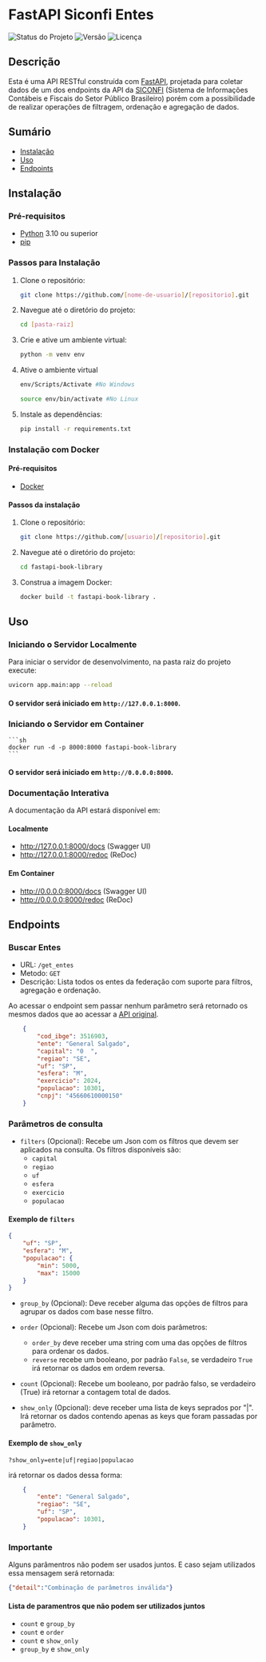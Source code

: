 # FastAPI Siconfi Entes

![Status do Projeto](https://img.shields.io/badge/status-active-brightgreen.svg)
![Versão](https://img.shields.io/badge/version-1.0.0-blue.svg)
![Licença](https://img.shields.io/badge/license-MIT-green.svg)

## Descrição

Esta é uma API RESTful construída com [FastAPI](https://fastapi.tiangolo.com/), projetada para coletar dados de um dos endpoints da API da [SICONFI](https://apidatalake.tesouro.gov.br/docs/siconfi/) (Sistema de Informações Contábeis e Fiscais do Setor Público Brasileiro) porém com a possibilidade de realizar operações de filtragem, ordenação e agregação de dados.

## Sumário

- [Instalação](#instalação)
- [Uso](#uso)
- [Endpoints](#endpoints)

## Instalação

### Pré-requisitos

- [Python](https://www.python.org/downloads/) 3.10 ou superior
- [pip](https://pip.pypa.io/en/stable/)

### Passos para Instalação

1. Clone o repositório:
    ```sh
    git clone https://github.com/[nome-de-usuario]/[repositorio].git
    ```

2. Navegue até o diretório do projeto:
    ```sh
    cd [pasta-raiz]
    ```

3. Crie e ative um ambiente virtual:
    ```sh
    python -m venv env
    ```

4. Ative o ambiente virtual

    ```sh
    env/Scripts/Activate #No Windows
    ```

    ```sh
    source env/bin/activate #No Linux
    ```

5. Instale as dependências:
    ```sh
    pip install -r requirements.txt
    ```


### Instalação com Docker

#### Pré-requisitos

- [Docker](https://www.docker.com/)

#### Passos da instalação

1. Clone o repositório:
    ```sh
    git clone https://github.com/[usuario]/[repositorio].git
    ```

2. Navegue até o diretório do projeto:
    ```sh
    cd fastapi-book-library
    ```

3. Construa a imagem Docker:
    ```sh
    docker build -t fastapi-book-library .
    ```
    
## Uso

### Iniciando o Servidor Localmente

Para iniciar o servidor de desenvolvimento, na pasta raiz do projeto execute:

```sh
uvicorn app.main:app --reload
```

#### O servidor será iniciado em `http://127.0.0.1:8000`.

### Iniciando o Servidor em Container

    ```sh
    docker run -d -p 8000:8000 fastapi-book-library
    ```

#### O servidor será iniciado em `http://0.0.0.0:8000`.

### Documentação Interativa

A documentação da API estará disponível em:

#### Localmente

- http://127.0.0.1:8000/docs (Swagger UI)
- http://127.0.0.1:8000/redoc (ReDoc)

#### Em Container

- http://0.0.0.0:8000/docs (Swagger UI)
- http://0.0.0.0:8000/redoc (ReDoc)

## Endpoints

### Buscar Entes

- URL: `/get_entes`
- Metodo: `GET`
- Descrição: Lista todos os entes da federação com suporte para filtros, agregação e ordenação.

Ao acessar o endpoint sem passar nenhum parâmetro será retornado os mesmos dados que ao acessar a [API original](https://apidatalake.tesouro.gov.br/ords/siconfi/tt/entes).

```json
    {
        "cod_ibge": 3516903,
        "ente": "General Salgado",
        "capital": "0  ",
        "regiao": "SE",
        "uf": "SP",
        "esfera": "M",
        "exercicio": 2024,
        "populacao": 10301,
        "cnpj": "45660610000150"
    }
```


### Parâmetros de consulta

- `filters` (Opcional): Recebe um Json com os filtros que devem ser aplicados na consulta. Os filtros disponíveis são:
    - `capital` 
    - `regiao` 
    - `uf` 
    - `esfera`
    - `exercicio`
    - `populacao` 
    
#### Exemplo de `filters`

```json
{
    "uf": "SP",
    "esfera": "M",
    "populacao": {
        "min": 5000,
        "max": 15000
    }
}
```

- `group_by` (Opcional): Deve receber alguma das opções de filtros para agrupar os dados com base nesse filtro.

- `order` (Opcional): Recebe um Json com dois parâmetros:   
    - `order_by` deve receber uma string com uma das opções de filtros para ordenar os dados. 
    - `reverse` recebe um booleano, por padrão `False`, se verdadeiro `True` irá retornar os dados em ordem reversa.

- `count` (Opcional): Recebe um booleano, por padrão falso, se verdadeiro (True) irá retornar a contagem total de dados.

- `show_only` (Opcional): deve receber uma lista de keys seprados por "|". Irá retornar os dados contendo apenas as keys que foram passadas por parâmetro.

#### Exemplo de `show_only`

```http
?show_only=ente|uf|regiao|populacao
```

irá retornar os dados dessa forma:

```json
    {
        "ente": "General Salgado",
        "regiao": "SE",
        "uf": "SP",
        "populacao": 10301,
    }
```

### Importante

Alguns parâmentros não podem ser usados juntos. E caso sejam utilizados essa mensagem será retornada:

```json
{"detail":"Combinação de parâmetros inválida"}
```
#### Lista de paramentros que não podem ser utilizados juntos

- `count` e `group_by`
- `count` e `order`
- `count` e `show_only`
- `group_by` e `show_only`

